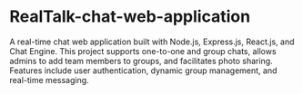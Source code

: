 # RealTalk-chat-web-application
A real-time chat web application built with Node.js, Express.js, React.js, and Chat Engine. This project supports one-to-one and group chats, allows admins to add team members to groups, and facilitates photo sharing. Features include user authentication, dynamic group management, and real-time messaging.
